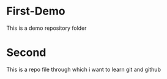 # First-Demo
This is a demo repository folder
# Second
This is a repo file through which i want to learn git and github
